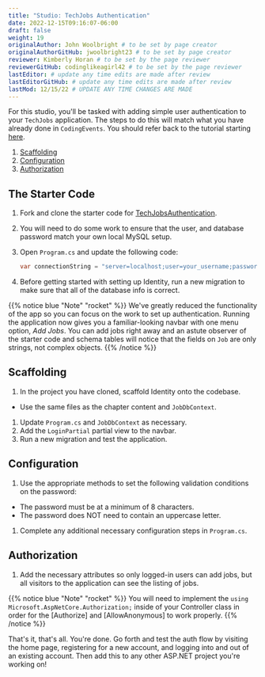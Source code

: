 ```yaml
---
title: "Studio: TechJobs Authentication"
date: 2022-12-15T09:16:07-06:00
draft: false
weight: 19
originalAuthor: John Woolbright # to be set by page creator
originalAuthorGitHub: jwoolbright23 # to be set by page creator
reviewer: Kimberly Horan # to be set by the page reviewer
reviewerGitHub: codinglikeagirl42 # to be set by the page reviewer
lastEditor: # update any time edits are made after review
lastEditorGitHub: # update any time edits are made after review
lastMod: 12/15/22 # UPDATE ANY TIME CHANGES ARE MADE
---
```


For this studio, you'll be tasked with adding simple user authentication to your `TechJobs` application. The steps to do this will match what you have already done in `CodingEvents`. You should refer back to the tutorial starting [here](https://education.launchcode.org/csharp-web-dev-curriculum/authentication/reading/getting-starting-identity/).

1. [Scaffolding](https://education.launchcode.org/csharp-web-dev-curriculum//authentication/studio/#scaffolding)
1. [Configuration](https://education.launchcode.org/csharp-web-dev-curriculum//authentication/studio/#configuration)
1. [Authorization](https://education.launchcode.org/csharp-web-dev-curriculum//authentication/studio/#authorization)

## The Starter Code

1. Fork and clone the starter code for 
[TechJobsAuthentication](https://github.com/LaunchCodeEducation/TechJobsAuthentication).

1. You will need to do some work to ensure that the user, and database password match your own local MySQL setup.

1. Open `Program.cs` and update the following code:

   ```csharp
   var connectionString = "server=localhost;user=your_username;password=your_password;database=techjobs_auth";
   ```

4. Before getting started with setting up Identity, run a new migration to make sure that all of the database info is correct.

{{% notice blue "Note" "rocket" %}}
We've greatly reduced the functionality of the app so you can focus on the work to set up authentication. Running the application now 
gives you a familiar-looking navbar with one menu option, *Add Jobs*. You can add jobs right away and an astute observer of the starter code and schema tables will notice that the fields on `Job` are only strings, not complex objects.
{{% /notice %}}

## Scaffolding

1. In the project you have cloned, scaffold Identity onto the codebase.

- Use the same files as the chapter content and `JobDbContext`.

1. Update `Program.cs` and `JobDbContext` as necessary.
1. Add the `LoginPartial` partial view to the navbar.
1. Run a new migration and test the application.

## Configuration

1. Use the appropriate methods to set the following validation conditions on the password:

- The password must be at a minimum of 8 characters.
- The password does NOT need to contain an uppercase letter.

1. Complete any additional necessary configuration steps in `Program.cs`.

## Authorization

1. Add the necessary attributes so only logged-in users can add jobs, but all visitors to the application can see the listing of jobs.

{{% notice blue "Note" "rocket" %}}
You will need to implement the `using Microsoft.AspNetCore.Authorization;` inside of your Controller class in order for the [Authorize] and [AllowAnonymous] to work properly.
{{% /notice %}}

That's it, that's all. You're done. Go forth and test the auth flow by visiting the home page, registering for a new account, and logging into and out of an existing account. Then add this to any other ASP.NET project you're working on!


